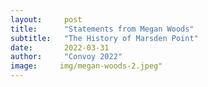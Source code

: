 ```yaml
---
layout:     post
title:      "Statements from Megan Woods"
subtitle:   "The History of Marsden Point"
date:       2022-03-31
author:     "Convoy 2022"
image:     img/megan-woods-2.jpeg"
---
```


